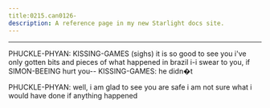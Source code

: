 ```yaml
---
title:0215.can0126-
description: A reference page in my new Starlight docs site.
---
```

----- 
PHUCKLE-PHYAN: KISSING-GAMES
 (sighs) it is so good to see you
 i've only gotten bits and 
pieces of what happened in brazil
 i-i swear to you, if SIMON-BEEING hurt you-- 
KISSING-GAMES: he didn�t
 
PHUCKLE-PHYAN: well, i am glad to see you are safe
 i am not sure what i would have done 
if anything happened
 
